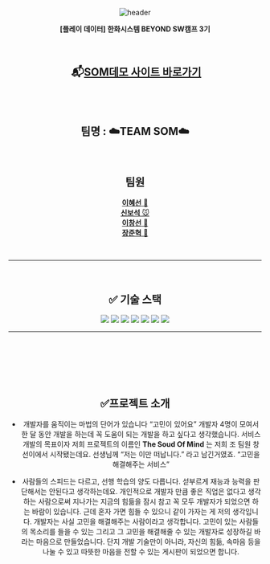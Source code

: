 <div align="center">

 ![header](https://capsule-render.vercel.app/api?type=shark&height=300&text=📬SOM📬&desc=%20%20Sound%20of%20mind&textBg=false&fontColor=FFFFFF&section=header&fontSize=70&fontAlign=50&fontAlignY=49&animation=fadeIn)

 **[플레이 데이터] 한화시스템 BEYOND SW캠프 3기**

<br>

<div align="center">
 
## &nbsp;📬[SOM데모 사이트 바로가기](https://www.naver.com)

</div>

<br><br>

## 팀명 : ☁️**TEAM SOM**☁️

<br>

## 팀원

[**이혜선** 🐴](https://github.com/hyesunlee30)
<br>
[**신보석** 🐭](https://github.com/fa7271)
<br>
[**이창선** 🐷](https://github.com/keepself)
 <br>
[**장준혁** 🐰](https://github.com/GreatJang)

<br>

---

</br>

## ✅ 기술 스택

<div align=center> 

<img src="https://img.shields.io/badge/java-007396?style=for-the-badge&logo=java&logoColor=white">
<img src="https://img.shields.io/badge/vue.js-4FC08D?style=for-the-badge&logo=vue.js&logoColor=white">
<img src="https://img.shields.io/badge/linux-FCC624?style=for-the-badge&logo=linux&logoColor=black">
<img src="https://img.shields.io/badge/github-181717?style=for-the-badge&logo=github&logoColor=white">
<img src="https://img.shields.io/badge/git-F05032?style=for-the-badge&logo=git&logoColor=white">
<img src="https://img.shields.io/badge/mariaDB-003545?style=for-the-badge&logo=mariaDB&logoColor=white">
<img src="https://img.shields.io/badge/Redis-DC382D?style=for-the-badge&logo=Redis&logoColor=white"> 

<br>

---

<br>

</div>

<br><br><br>

## ✅프로젝트 소개

- 개발자를 움직이는 마법의 단어가 있습니다 “고민이 있어요”
 개발자 4명이 모여서 한 달 동안 개발을 하는데 꼭 도움이 되는 개발을 하고 싶다고 생각했습니다.
 서비스 개발의 목표이자 저희 프로젝트의 이름인
 **The Soud Of Mind** 는 저희 조 팀원 창선이에서 시작됐는데요.
 선생님께 “저는 이만 떠납니다.” 라고 남긴거였죠.
 “고민을 해결해주는 서비스”

 - 사람들의 스피드는 다르고, 선행 학습의 양도 다릅니다. 섣부르게 재능과 능력을 판단해서는 안된다고 생각하는데요.
 개인적으로 개발자 만큼 좋은 직업은 없다고 생각하는 사람으로써 지나가는 지금의 힘듦을 잠시 참고 꼭 모두 개발자가 되었으면 하는 바람이 있습니다.
 근데 혼자 가면 힘들 수 있으니 같이 가자는 게 저의 생각입니다.
 개발자는 사실 고민을 해결해주는 사람이라고 생각합니다. 고민이 있는 사람들의 목소리를 들을 수 있는 그리고 그 고민을 해결해줄 수 있는 개발자로 성장하길 바라는 마음으로   만들었습니다.
 단지 개발 기술만이 아니라, 자신의 힘듦, 속마음 등을 나눌 수 있고
 따뜻한 마음을 전할 수 있는 게시판이 되었으면 합니다.
